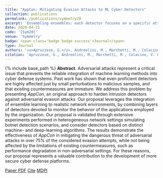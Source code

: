 ```yaml
---
title: "AppCon: Mitigating Evasion Attacks to ML Cyber Detectors"
collection: publications
permalink: /publications/symmetry20
excerpt: 'Ensembling ensembles: each detector focuses on a specific attack against a specific network application!'
date: 2020-04-21
code: '[Sym20]'
venue: 'Symmetry'
badge: <span class='badge badge-success'>Journal</span>
type: Journal
authors: '<u>Apruzzese, G.</u>, Andreolini, M., Marchetti, M., Colacino, V. G., & Russo, G.'
citation: 'Apruzzese, G., Andreolini, M., Marchetti, M., Colacino, V. G., & Russo, G. (2020). "AppCon: Mitigating Evasion Attacks to ML Cyber Detectors." <i>Symmetry</i>, 12(4), 653.'
---
```

{% include base_path %}
<b>Abstract.</b> Adversarial attacks represent a critical issue that prevents the reliable integration of machine learning methods into cyber defense systems. Past work has shown that even proficient detectors are highly affected just by small perturbations to malicious samples, and that existing countermeasures are immature. 
We address this problem by presenting <i>AppCon</i>, an original approach to harden intrusion detectors against adversarial evasion attacks. Our proposal leverages the integration of ensemble learning to realistic network environments, by combining layers of detectors devoted to monitor the behavior of the applications employed by the organization. Our proposal is validated through extensive experiments performed in heterogeneous network settings simulating botnet detection scenarios, and consider detectors based on distinct machine- and deep-learning algorithms. The results demonstrate the effectiveness of <i>AppCon</i> in mitigating the dangerous threat of adversarial attacks in over 75% of the considered evasion attempts, while not being affected by the limitations of existing countermeasures, such as performance degradation in non-adversarial settings. For these reasons, our proposal represents a valuable contribution to the development of more secure cyber defense platforms.

<a class="btn btn-outline-primary my-1 mr-1 btn-sm" href="{{ base_path }}/files/papers/symmetry/symmetry20.pdf" target="_blank" rel="noopener">Paper PDF</a> 
<a class="btn btn-outline-primary my-1 mr-1 btn-sm" href="{{ base_path }}/files/papers/symmetry/symmetry20_cite.html.bib" target="_blank" rel="noopener">Cite</a> 
<a class="btn btn-outline-primary my-1 mr-1 btn-sm" href="https://www.mdpi.com/2073-8994/12/4/653" target="_blank" rel="noopener">MDPI</a> 